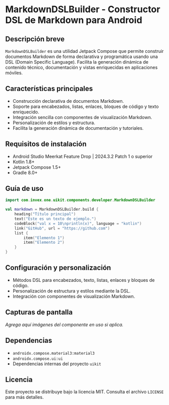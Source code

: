 # MarkdownDSLBuilder - Constructor DSL de Markdown para Android

## Descripción breve
`MarkdownDSLBuilder` es una utilidad Jetpack Compose que permite construir documentos Markdown de forma declarativa y programática usando una DSL (Domain Specific Language). Facilita la generación dinámica de contenido técnico, documentación y vistas enriquecidas en aplicaciones móviles.

## Características principales
- Construcción declarativa de documentos Markdown.
- Soporte para encabezados, listas, enlaces, bloques de código y texto enriquecido.
- Integración sencilla con componentes de visualización Markdown.
- Personalización de estilos y estructura.
- Facilita la generación dinámica de documentación y tutoriales.

## Requisitos de instalación
- Android Studio Meerkat Feature Drop | 2024.3.2 Patch 1 o superior
- Kotlin 1.8+
- Jetpack Compose 1.5+
- Gradle 8.0+

## Guía de uso
```kotlin
import com.invex.one.uikit.components.developer.MarkdownDSLBuilder

val markdown = MarkdownDSLBuilder.build {
    heading("Título principal")
    text("Este es un texto de ejemplo.")
    codeBlock("val x = 10\nprintln(x)", language = "kotlin")
    link("GitHub", url = "https://github.com")
    list {
        item("Elemento 1")
        item("Elemento 2")
    }
}
```

## Configuración y personalización
- Métodos DSL para encabezados, texto, listas, enlaces y bloques de código.
- Personalización de estructura y estilos mediante la DSL.
- Integración con componentes de visualización Markdown.

## Capturas de pantalla
_Agrega aquí imágenes del componente en uso si aplica._

## Dependencias
- `androidx.compose.material3:material3`
- `androidx.compose.ui:ui`
- Dependencias internas del proyecto `uikit`

## Licencia
Este proyecto se distribuye bajo la licencia MIT. Consulta el archivo `LICENSE` para más detalles.

